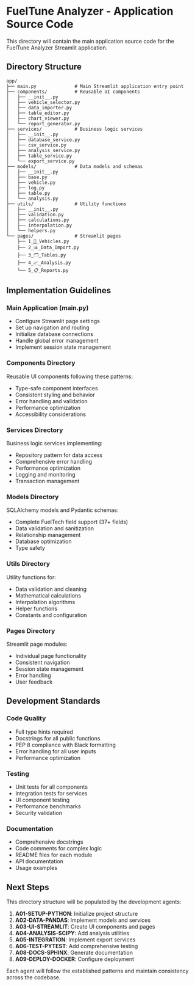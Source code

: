 # FuelTune Analyzer - Application Source Code

This directory will contain the main application source code for the FuelTune Analyzer Streamlit application.

## Directory Structure

```
app/
├── main.py              # Main Streamlit application entry point
├── components/          # Reusable UI components
│   ├── __init__.py
│   ├── vehicle_selector.py
│   ├── data_importer.py
│   ├── table_editor.py
│   ├── chart_viewer.py
│   └── report_generator.py
├── services/            # Business logic services
│   ├── __init__.py
│   ├── database_service.py
│   ├── csv_service.py
│   ├── analysis_service.py
│   ├── table_service.py
│   └── export_service.py
├── models/              # Data models and schemas
│   ├── __init__.py
│   ├── base.py
│   ├── vehicle.py
│   ├── log.py
│   ├── table.py
│   └── analysis.py
├── utils/               # Utility functions
│   ├── __init__.py
│   ├── validation.py
│   ├── calculations.py
│   ├── interpolation.py
│   └── helpers.py
└── pages/               # Streamlit pages
    ├── 1_🚗_Vehicles.py
    ├── 2_📊_Data_Import.py
    ├── 3_🗂️_Tables.py
    ├── 4_📈_Analysis.py
    └── 5_📋_Reports.py
```

## Implementation Guidelines

### Main Application (main.py)
- Configure Streamlit page settings
- Set up navigation and routing
- Initialize database connections
- Handle global error management
- Implement session state management

### Components Directory
Reusable UI components following these patterns:
- Type-safe component interfaces
- Consistent styling and behavior
- Error handling and validation
- Performance optimization
- Accessibility considerations

### Services Directory
Business logic services implementing:
- Repository pattern for data access
- Comprehensive error handling
- Performance optimization
- Logging and monitoring
- Transaction management

### Models Directory
SQLAlchemy models and Pydantic schemas:
- Complete FuelTech field support (37+ fields)
- Data validation and sanitization
- Relationship management
- Database optimization
- Type safety

### Utils Directory
Utility functions for:
- Data validation and cleaning
- Mathematical calculations
- Interpolation algorithms
- Helper functions
- Constants and configuration

### Pages Directory
Streamlit page modules:
- Individual page functionality
- Consistent navigation
- Session state management
- Error handling
- User feedback

## Development Standards

### Code Quality
- Full type hints required
- Docstrings for all public functions
- PEP 8 compliance with Black formatting
- Error handling for all user inputs
- Performance optimization

### Testing
- Unit tests for all components
- Integration tests for services
- UI component testing
- Performance benchmarks
- Security validation

### Documentation
- Comprehensive docstrings
- Code comments for complex logic
- README files for each module
- API documentation
- Usage examples

## Next Steps

This directory structure will be populated by the development agents:

1. **A01-SETUP-PYTHON**: Initialize project structure
2. **A02-DATA-PANDAS**: Implement models and services
3. **A03-UI-STREAMLIT**: Create UI components and pages
4. **A04-ANALYSIS-SCIPY**: Add analysis utilities
5. **A05-INTEGRATION**: Implement export services
6. **A06-TEST-PYTEST**: Add comprehensive testing
7. **A08-DOCS-SPHINX**: Generate documentation
8. **A09-DEPLOY-DOCKER**: Configure deployment

Each agent will follow the established patterns and maintain consistency across the codebase.
